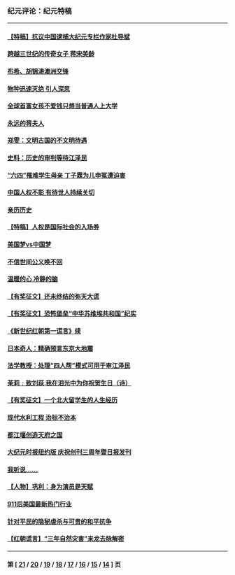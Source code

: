 ### 纪元评论：纪元特稿
---
#### [【特稿】抗议中国逮捕大纪元专栏作家杜导斌](../../pages/nsc424/n402979.md) 
#### [跨越三世纪的传奇女子 蒋宋美龄](../../pages/nsc424/n402121.md) 
#### [布希、胡锦涛澳洲交锋](../../pages/nsc424/n402120.md) 
#### [物种迅速灭绝 引人深思](../../pages/nsc424/n401642.md) 
#### [全球首富女孩不爱钱只想当普通人上大学](../../pages/nsc424/n401636.md) 
#### [永远的蒋夫人](../../pages/nsc424/n401629.md) 
#### [郑雯：文明古国的不文明待遇](../../pages/nsc424/n400695.md) 
#### [史料：历史的审判等待江泽民](../../pages/nsc424/n398871.md) 
#### [“六四”罹难学生母亲 丁子霖为儿申冤遭迫害](../../pages/nsc424/n398546.md) 
#### [中国人权不彰 有待世人持续关切](../../pages/nsc424/n398543.md) 
#### [亲历历史](../../pages/nsc424/n398508.md) 
#### [【特稿】人权是国际社会的入场券](../../pages/nsc424/n398031.md) 
#### [美国梦vs中国梦](../../pages/nsc424/n393793.md) 
#### [不信世间公义唤不回](../../pages/nsc424/n389784.md) 
#### [温暖的心 冷静的脑](../../pages/nsc424/n389753.md) 
#### [【有奖征文】还未终结的弥天大谎](../../pages/nsc424/n387117.md) 
#### [【有奖征文】恐怖堡垒“中华苏维埃共和国”纪实](../../pages/nsc424/n386520.md) 
#### [《新世纪红朝第一谎言》续](../../pages/nsc424/n386512.md) 
#### [日本奇人：精确预言东京大地震](../../pages/nsc424/n385593.md) 
#### [法学教授：处理“四人帮”模式可用于审江泽民](../../pages/nsc424/n384607.md) 
#### [茉莉﹕致刘荻 我在泪光中为你祝贺生日（诗）](../../pages/nsc424/n383276.md) 
#### [【有奖征文】一个北大留学生的人生经历](../../pages/nsc424/n382846.md) 
#### [现代水利工程 治标不治本](../../pages/nsc424/n381120.md) 
#### [都江堰创造天府之国](../../pages/nsc424/n381118.md) 
#### [大纪元时报纽约版 庆祝创刊三周年暨日报发刊](../../pages/nsc424/n381107.md) 
#### [我听说……](../../pages/nsc424/n381074.md) 
#### [【人物】巩利：身为演员是天赋](../../pages/nsc424/n378778.md) 
#### [911后美国最新热门行业](../../pages/nsc424/n376862.md) 
#### [针对平民的隐秘虐杀与可贵的和平抗争](../../pages/nsc424/n375552.md) 
#### [【红朝谎言】“三年自然灾害”来龙去脉解密](../../pages/nsc424/n375138.md) 

---
#### 第 [ [21](./21.md) / [20](./20.md) / [19](./19.md) / [18](./18.md) / [17](./17.md) / [16](./16.md) / [15](./15.md) / [14](./14.md) ] 页
